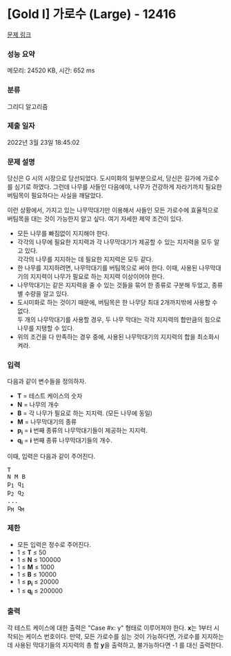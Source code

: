 # [Gold I] 가로수 (Large) - 12416 

[문제 링크](https://www.acmicpc.net/problem/12416) 

### 성능 요약

메모리: 24520 KB, 시간: 652 ms

### 분류

그리디 알고리즘

### 제출 일자

2022년 3월 23일 18:45:02

### 문제 설명

<p>당신은 G 시의 시장으로 당선되었다. 도시미화의 일부분으로서, 당신은 길가에 가로수를 심기로 하였다. 그런데 나무를 사들인 다음에야, 나무가 건강하게 자라기까지 필요한 버팀목이 필요하다는 사실을 깨달았다.</p>

<p>이런 상황에서, 가지고 있는 나무막대기만 이용해서 사들인 모든 가로수에 효율적으로 버팀목을 대는 것이 가능한지 알고 싶다. 여기 자세한 제약 조건이 있다.</p>

<p> </p>

<ul>
	<li>모든 나무를 빠짐없이 지지해야 한다.</li>
	<li>각각의 나무에 필요한 지지력과 각 나무막대기가 제공할 수 있는 지지력을 모두 알고 있다.<br>
	각각의 나무를 지지하는 데 필요한 지지력은 모두 같다.</li>
	<li>한 나무를 지지하려면, 나무막대기를 버팀목으로 써야 한다. 이때, 사용된 나무막대기의 지지력이 나무가 필요로 하는 지지력 이상이어야 한다.</li>
	<li>나무막대기는 같은 지지력을 줄 수 있는 것들을 묶어 한 종류로 구분해 두었고, 종류별 수량을 알고 있다.</li>
	<li>도시미화로 하는 것이기 때문에, 버팀목은 한 나무당 최대 2개까지밖에 사용할 수 없다.<br>
	두 개의 나무막대기를 사용할 경우, 두 나무 막대는 각각 지지력의 합만큼의 힘으로 나무를 지탱할 수 있다.</li>
	<li>위의 조건을 다 만족하는 경우 중에, 사용된 나무막대기의 지지력의 합을 최소화시켜라.</li>
</ul>

### 입력 

 <p>다음과 같이 변수들을 정의하자.</p>

<p> </p>

<ul>
	<li><strong>T</strong> = 테스트 케이스의 숫자</li>
	<li><strong>N</strong> = 나무의 개수</li>
	<li><strong>B</strong> = 각 나무가 필요로 하는 지지력. (모든 나무에 동일)</li>
	<li><strong>M</strong> = 나무막대기의 종류</li>
	<li><strong>p<sub>i</sub></strong> = <strong>i</strong> 번째 종류의 나무막대기들이 제공하는 지지력.</li>
	<li><strong>q<sub>i</sub></strong> = <strong>i</strong> 번째 종류 나무막대기들의 개수.
	<p> </p>
	</li>
</ul>

<p>이때, 입력은 다음과 같이 주어진다.</p>

<pre>T
N M B
p<sub>1</sub> q<sub>1</sub>
p<sub>2</sub> q<sub>2</sub>
...
p<sub>M</sub> q<sub>M</sub></pre>

<h3>제한</h3>

<ul>
	<li>모든 입력은 정수로 주어진다.</li>
	<li>1 ≤ <strong>T</strong> ≤ 50</li>
	<li>1 ≤ <strong>N</strong> ≤ 100000</li>
	<li>1 ≤ <strong>M</strong> ≤ 1000</li>
	<li>1 ≤ <strong>B</strong> ≤ 10000</li>
	<li>1 ≤ <strong>p<sub>i</sub></strong> ≤ 20000</li>
	<li>1 ≤ <strong>q<sub>i</sub></strong> ≤ 200000</li>
</ul>

### 출력 

 <p>각 테스트 케이스에 대한 출력은 "Case #x: y" 형태로 이루어져야 한다. <strong>x</strong>는 1부터 시작되는 케이스 번호이다. 만약, 모든 가로수를 심는 것이 가능하다면, 가로수를 지지하는데 사용된 막대기들의 지지력의 총 합 <strong>y</strong>을 출력하고, 불가능하다면 -1 를 대신 출력한다.</p>

